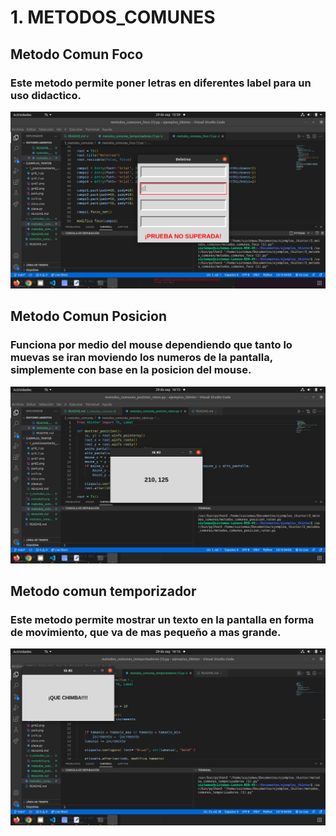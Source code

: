 # 1. METODOS_COMUNES

## Metodo Comun Foco

### Este metodo permite poner letras en diferentes label para un uso didactico.


![metodo1](metodo1.png "metodo1")

## Metodo Comun Posicion

### Funciona por medio del mouse dependiendo que tanto lo muevas se iran moviendo los numeros de la pantalla, simplemente con base en la posicion del mouse.

![metodo2](metodo2.png "metodo2")


## Metodo comun temporizador

### Este metodo permite mostrar un texto en la pantalla en forma de movimiento, que va de mas pequeño a mas grande.

![metodo3](metodo3.png "metodo3")


